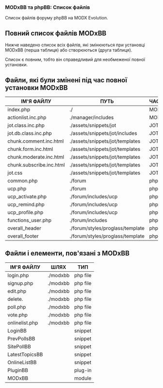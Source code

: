 
<meta http-equiv="Content-Type" content="text/html; charset=utf-8">
<h3>MODxBB та phpBB: Список файлів </h3>
Список файлів форуму phpBB на MODX Evolution.
<br>
<H2 class = "page-header"> Повний список файлів MODxBB </h2>
<P> Нижче наведено список всіх файлів, які змінюються при установці MODxBB (перша таблиця) або створюються (друга таблиця). </P>
<P>Список є повним, тобто він справедливий для необмеженої повної установки.</p>
<H2 class = "page-header"> Файли, які були змінені під час повної установки MODxBB</h2>
<div class="flip-scroll">
	<table class="table table-bordered table-vcenter flip-content">
		<thead class="flip-content bordered-palegreen">
			<tr><th>ІМ'Я ФАЙЛУ</th><th>ПУТЬ</th><th>ЧАСТИНА</th></tr>
		</thead>
		<tbody>
			<tr>
				<td>index.php</td>
				<td>./</td>
				<td>MODx</td>
			</tr>
			<tr>
				<td>actionlist.inc.php</td>
				<td>./manager/includes</td>
				<td>MODx</td>
			</tr>
			<tr>
				<td>jot.class.inc.php</td>
				<td>./assets/snippets/jot</td>
				<td>JOT</td>
			</tr>
			<tr>
				<td>jot.db.class.inc.php</td>
				<td>./assets/snippets/jot/includes</td>
				<td>JOT</td>
			</tr>
			<tr>
				<td>chunk.comment.inc.html</td>
				<td>./assets/snippets/jot/templates</td>
				<td>JOT</td>
			</tr>
			<tr>
				<td>chunk.form.inc.html</td>
				<td>./assets/snippets/jot/templates</td>
				<td>JOT</td>
			</tr>
			<tr>
				<td>chunk.moderate.inc.html</td>
				<td>./assets/snippets/jot/templates</td>
				<td>JOT</td>
			</tr>
			<tr>
				<td>chunk.subscribe.inc.html</td>
				<td>./assets/snippets/jot/templates</td>
				<td>JOT</td>
			</tr>
			<tr>
				<td>jot.css</td>
				<td>./assets/snippets/jot/templates</td>
				<td>JOT</td>
			</tr>
			<tr>
				<td>common.php</td>
				<td>./forum</td>
				<td>phpBB</td>
			</tr>
			<tr>
				<td>ucp.php</td>
				<td>./forum</td>
				<td>phpBB</td>
			</tr>
			<tr>
				<td>ucp_activate.php</td>
				<td>./forum/includes/ucp</td>
				<td>phpBB</td>
			</tr>
			<tr>
				<td>ucp_remind.php</td>
				<td>./forum/includes/ucp</td>
				<td>phpBB</td>
			</tr>
			<tr>
				<td>ucp_profile.php</td>
				<td>./forum/includes/ucp</td>
				<td>phpBB</td>
			</tr>
			<tr>
				<td>functions_user.php</td>
				<td>./forum/includes</td>
				<td>phpBB</td>
			</tr>
			<tr>
				<td>overall_header</td>
				<td>./forum/styles/proglass/template</td>
				<td>phpBB</td>
			</tr>
			<tr>
				<td>overall_footer</td>
				<td>./forum/styles/proglass/template</td>
				<td>phpBB</td>
			</tr>
		</tbody>
	</table>
</div>
<h2 class="page-header">Файли і елементи, пов'язані з MODxBB</h2>
<div class="flip-scroll">
	<table class="table table-bordered table-vcenter flip-content">
		<thead class="flip-content bordered-palegreen">
			<tr><th>ІМ'Я ФАЙЛУ</th><th>ШЛЯХ</th><th>ТИП</th></tr>
		</thead>
		<tbody>
			<tr>
				<td>login.php</td>
				<td>./modxbb</td>
				<td>php file</td>
			</tr>
			<tr>
				<td>signup.php</td>
				<td>./modxbb</td>
				<td>php file</td>
			</tr>
			<tr>
				<td>edit.php</td>
				<td>./modxbb</td>
				<td>php file</td>
			</tr>
			<tr>
				<td>delete.</td>
				<td>./modxbb</td>
				<td>php file</td>
			</tr>
			<tr>
				<td>poll.php</td>
				<td>./modxbb</td>
				<td>php file</td>
			</tr>
			<tr>
				<td>vote.php</td>
				<td>./modxbb</td>
				<td>php file</td>
			</tr>
			<tr>
				<td>onlinelist.php</td>
				<td>./modxbb</td>
				<td>php file</td>
			</tr>
			<tr>
				<td>LoginBB</td>
				<td></td>
				<td>snippet</td>
			</tr>
			<tr>
				<td>PrevPollsBB</td>
				<td></td>
				<td>snippet</td>
			</tr>
			<tr>
				<td>SitePollBB</td>
				<td></td>
				<td>snippet</td>
			</tr>
			<tr>
				<td>LatestTopicsBB</td>
				<td></td>
				<td>snippet</td>
			</tr>
			<tr>
				<td>OnlineListBB</td>
				<td></td>
				<td>snippet</td>
			</tr>
			<tr>
				<td>PluginBB</td>
				<td></td>
				<td>plug-in</td>
			</tr>
			<tr>
				<td>MODxBB</td>
				<td></td>
				<td>module</td>
			</tr>
		</tbody>
	</table>
</div>